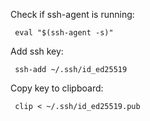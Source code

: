 Check if ssh-agent is running:

     eval "$(ssh-agent -s)"  

Add ssh key:

     ssh-add ~/.ssh/id_ed25519

Copy key to clipboard:

     clip < ~/.ssh/id_ed25519.pub
